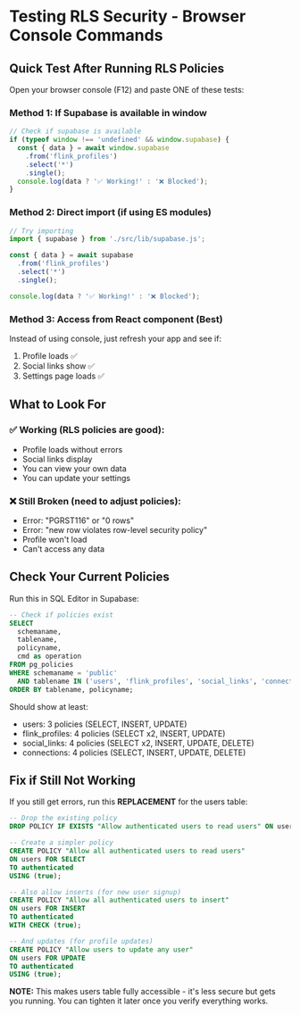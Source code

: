 # Testing RLS Security - Browser Console Commands

## Quick Test After Running RLS Policies

Open your browser console (F12) and paste ONE of these tests:

### Method 1: If Supabase is available in window

```javascript
// Check if supabase is available
if (typeof window !== 'undefined' && window.supabase) {
  const { data } = await window.supabase
    .from('flink_profiles')
    .select('*')
    .single();
  console.log(data ? '✅ Working!' : '❌ Blocked');
}
```

### Method 2: Direct import (if using ES modules)

```javascript
// Try importing
import { supabase } from './src/lib/supabase.js';

const { data } = await supabase
  .from('flink_profiles')
  .select('*')
  .single();

console.log(data ? '✅ Working!' : '❌ Blocked');
```

### Method 3: Access from React component (Best)

Instead of using console, just refresh your app and see if:
1. Profile loads ✅
2. Social links show ✅
3. Settings page loads ✅

## What to Look For

### ✅ Working (RLS policies are good):
- Profile loads without errors
- Social links display
- You can view your own data
- You can update your settings

### ❌ Still Broken (need to adjust policies):
- Error: "PGRST116" or "0 rows"
- Error: "new row violates row-level security policy"
- Profile won't load
- Can't access any data

## Check Your Current Policies

Run this in SQL Editor in Supabase:

```sql
-- Check if policies exist
SELECT 
  schemaname,
  tablename,
  policyname,
  cmd as operation
FROM pg_policies 
WHERE schemaname = 'public'
  AND tablename IN ('users', 'flink_profiles', 'social_links', 'connections')
ORDER BY tablename, policyname;
```

Should show at least:
- users: 3 policies (SELECT, INSERT, UPDATE)
- flink_profiles: 4 policies (SELECT x2, INSERT, UPDATE)
- social_links: 4 policies (SELECT x2, INSERT, UPDATE, DELETE)
- connections: 4 policies (SELECT, INSERT, UPDATE, DELETE)

## Fix if Still Not Working

If you still get errors, run this **REPLACEMENT** for the users table:

```sql
-- Drop the existing policy
DROP POLICY IF EXISTS "Allow authenticated users to read users" ON users;

-- Create a simpler policy
CREATE POLICY "Allow all authenticated users to read users"
ON users FOR SELECT
TO authenticated
USING (true);

-- Also allow inserts (for new user signup)
CREATE POLICY "Allow all authenticated users to insert"
ON users FOR INSERT
TO authenticated
WITH CHECK (true);

-- And updates (for profile updates)
CREATE POLICY "Allow users to update any user"
ON users FOR UPDATE
TO authenticated
USING (true);
```

**NOTE:** This makes users table fully accessible - it's less secure but gets you running. You can tighten it later once you verify everything works.

